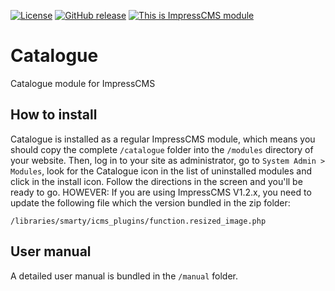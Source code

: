 [![License](https://img.shields.io/github/license/IsengardBiz/catalogue.svg?maxAge=2592000)](License.txt) 
	[![GitHub release](https://img.shields.io/github/release/IsengardBiz/catalogue.svg?maxAge=2592000)](https://github.com/IsengardBiz/catalogue/releases) 
		[![This is ImpressCMS module](https://img.shields.io/badge/ImpressCMS-module-F3AC03.svg?maxAge=2592000)](http://impresscms.org)

# Catalogue

Catalogue module for ImpressCMS

## How to install

Catalogue is installed as a regular ImpressCMS module, which means you should copy the complete `/catalogue` folder into the `/modules` directory of your website. Then, log in to your site as administrator, go to `System Admin > Modules`, look for the Catalogue icon in the list of uninstalled modules and click in the install icon. Follow the directions in the screen and you'll be ready to go. HOWEVER: If you are using ImpressCMS V1.2.x, you need to update the following file which the version bundled in the zip folder:

`/libraries/smarty/icms_plugins/function.resized_image.php`

## User manual

A detailed user manual is bundled in the `/manual` folder.
